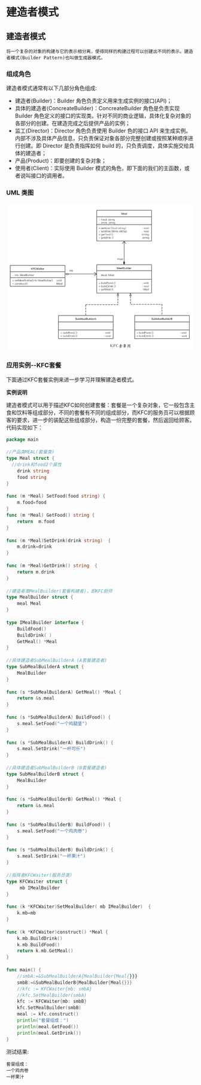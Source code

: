 # 建造者模式

## 建造者模式
	将一个复杂的对象的构建与它的表示相分离，使得同样的构建过程可以创建出不同的表示。建造者模式(Builder Pattern)也叫做生成器模式。

### 组成角色

建造者模式通常有以下几部分角色组成:

- 建造者(Builder)：Builder 角色负责定义用来生成实例的接口(API)；
- 具体的建造者(ConcreateBuilder)：ConcreateBuilder 角色是负责实现 Builder 角色定义的接口的实现类。针对不同的商业逻辑，具体化复杂对象的各部分的创建。在建造完成之后提供产品的实例；
- 监工(Director)：Director 角色负责使用 Builder 色的接口 API 来生成实例。内部不涉及具体产品信息，只负责保证对象各部分完整创建或按照某种顺序进行创建。即 Director 是负责指挥如何 build 的，只负责调度，具体实施交给具体的建造者；
- 产品(Product)：即要创建的复杂对象；
- 使用者(Client)：实际使用 Builder 模式的角色，即下面的我们的主函数，或者说叫接口的调用者。



### UML 类图


![pic](https://github.com/wangjinh/picture/blob/master/builder.png)



### 应用实例--KFC套餐

  下面通过KFC套餐实例来进一步学习并理解建造者模式。

**实例说明**

  建造者模式可以用于描述KFC如何创建套餐：套餐是一个复杂对象，它一般包含主食和饮料等组成部分，不同的套餐有不同的组成部分，而KFC的服务员可以根据顾客的要求，进一步的装配这些组成部分，构造一份完整的套餐，然后返回给顾客。代码实现如下：

```go
package main

//产品类MEAL(套餐类)
type Meal struct {
  //drink和food2个属性
	drink string
	food string
}

func (m *Meal) SetFood(food string) {
	m.food=food
}
func (m *Meal) GetFood() string {
	return  m.food
}

func (m *Meal)SetDrink(drink string)  {
	m.drink=drink
}

func (m *Meal)GetDrink() string  {
	return m.drink
}

//建造者类MealBuilder(套餐构建者)，即KFC厨师
type MealBuilder struct {
	meal Meal
}

type IMealBuilder interface {
	BuildFood()
	BuildDrink( )
	GetMeal() *Meal
}

//具体建造者SubMealBuilderA (A套餐建造者)
type SubMealBuilderA struct {
	MealBuilder
}

func (s *SubMealBuilderA) GetMeal() *Meal {
	return &s.meal
}

func (s *SubMealBuilderA) BuildFood() {
	s.meal.SetFood("一个鸡腿堡")
}

func (s *SubMealBuilderA) BuildDrink() {
	s.meal.SetDrink("一杯可乐")
}

//具体建造者SubMealBuilderB (B套餐建造者)
type SubMealBuilderB struct {
	MealBuilder
}

func (s *SubMealBuilderB) GetMeal() *Meal {
	return &s.meal
}

func (s *SubMealBuilderB) BuildFood() {
	s.meal.SetFood("一个鸡肉卷")
}

func (s *SubMealBuilderB) BuildDrink() {
	s.meal.SetDrink("一杯果汁")
}

//指挥者KFCWaiter(服务员类)
type KFCWaiter struct {
	 mb IMealBuilder
}

func (k *KFCWaiter)SetMealBuilder( mb IMealBuilder)  {
	k.mb=mb
}

func (k *KFCWaiter)construct() *Meal {
	k.mb.BuildDrink()
	k.mb.BuildFood()
	return k.mb.GetMeal()
}

func main() {
	//smbA:=&SubMealBuilderA{MealBuilder{Meal{}}}
	smbB:=&SubMealBuilderB{MealBuilder{Meal{}}}
	//kfc := KFCWaiter{mb: smbA}
	//kfc.SetMealBuilder(smbA)
	kfc := KFCWaiter{mb: smbB}
	kfc.SetMealBuilder(smbB)
	meal := kfc.construct()
	println("套餐组成：")
	println(meal.GetFood())
	println(meal.GetDrink())
}
```

测试结果:

```shell
套餐组成：
一个鸡肉卷
一杯果汁
```

